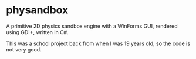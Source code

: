 # physandbox
A primitive 2D physics sandbox engine with a WinForms GUI, rendered using GDI+, written in C#.

This was a school project back from when I was 19 years old, so the code is not very good.

